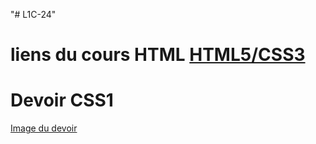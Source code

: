 "# L1C-24" 

# liens du cours HTML [HTML5/CSS3](https://openclassrooms.com/fr/courses/1603881-creez-votre-site-web-avec-html5-et-css3)


# Devoir CSS1
[Image du devoir](https://onaircode.com/wp-content/uploads/2019/06/Css-Buttton.png)
